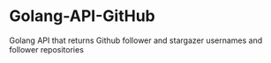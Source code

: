 # Golang-API-GitHub
Golang API that returns Github follower and stargazer usernames and follower repositories
